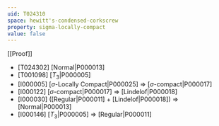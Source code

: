 ```yaml
---
uid: T024310
space: hewitt's-condensed-corkscrew
property: sigma-locally-compact
value: false
---
```

[[Proof]]

* [T024302] [Normal|P000013]
* [T001098] [$T_3$|P000005]
* [I000005] [$\sigma$-Locally Compact|P000025] => [$\sigma$-compact|P000017]
* [I000122] [$\sigma$-compact|P000017] => [Lindelof|P000018]
* [I000030] ([Regular|P000011] + [Lindelof|P000018]) => [Normal|P000013]
* [I000146] [$T_3$|P000005] => [Regular|P000011]


